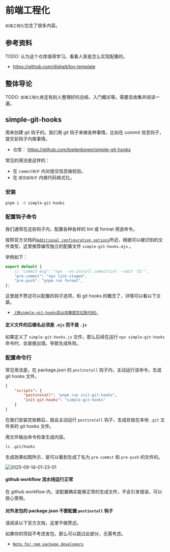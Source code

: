 # 前端工程化

`前端工程化`包含了很多内容。

## 参考资料

TODO: 认为这个仓库值得学习。看看人家是怎么实现配置的。

- https://github.com/dishait/tov-template

## 整体导论

TODO: `前端工程化`肯定有别人整理好的总结、入门概论等。需要去收集并阅读一遍。

## simple-git-hooks

用来创建 git 钩子的。我们用 git 钩子来做各种事情，比如在 commit 信息钩子，提交前钩子内做事情。

- 仓库： https://github.com/toplenboren/simple-git-hooks

常见的用法是这样的：

- 在 `commit钩子` 内对提交信息做校验。
- 在 `提交前钩子` 内做代码格式化。

### 安装

```bash
pnpm i -D simple-git-hooks
```

### 配置钩子命令

我们通常在这些钩子内，配置各种各样的 lint 或 format 用途命令。

按照官方文档的[`Additional configuration options`](https://github.com/toplenboren/simple-git-hooks/blob/master/README.md#additional-configuration-options)所述，根据可以被识别的文件类型，这里推荐编写独立的配置文件 `simple-git-hooks.mjs` 。

举例如下：

```js
export default {
	// "commit-msg": "npx --no-install commitlint --edit '$1'",
	"pre-commit": "npx lint-staged",
	"pre-push": "pnpm run format",
};
```

这里就不赘述可以配置的钩子选项，和 git hooks 的概念了，详情可以看以下文章。

- [`《用simple-git-hooks防止同事提交垃圾代码》`](https://juejin.cn/post/7455229927191805992)

#### 定义文件的后缀名必须是 `.mjs` 而不是 `.js`

如果定义了 `simple-git-hooks.js` 文件，那么后续在运行 `npx simple-git-hooks` 命令时，会直接出错。导致生成失败。

### 配置命令行

常见用法是，在 package.json 的 `postinstall` 钩子内，主动运行该命令，生成 git hooks 文件。

```json
{
	"scripts": {
		"postinstall": "pnpm run init-git-hooks",
		"init-git-hooks": "simple-git-hooks"
	}
}
```

在我们安装完依赖后，就会主动运行 `postinstall` 钩子，生成存放在本地 `.git` 文件夹的 git hooks 文件。

用文件输出命令检查生成内容。

```bash
ls .git/hooks
```

生成效果如图所示，是可以看到生成了名为 `pre-commit` 和 `pre-push` 的文件的。

![2025-09-14-01-23-01](https://gh-img-store.ruan-cat.com/img/2025-09-14-01-23-01.png)

#### github workflow 流水线运行正常

在 github workflow 内，该配置确实能够正常的生成文件，不会引发错误，可以放心使用。

#### 对外发包的 package.json 不要配置 `postinstall` 钩子

请阅读以下官方文档，这里不做赘述。

如果你的项目不考虑发包，那么可以跳过此部分，无需考虑。

- [`Note for npm package developers`](https://github.com/toplenboren/simple-git-hooks/blob/master/README.md#note-for-npm-package-developers)

###
